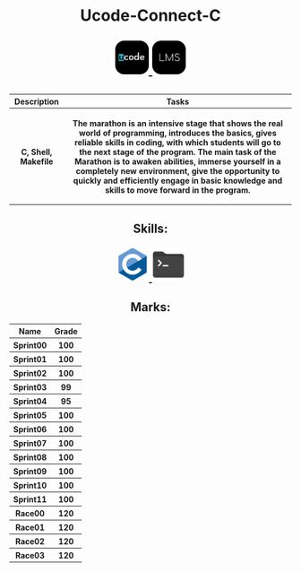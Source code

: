 <h1 align="center">Ucode-Connect-C
    <p> </p>
    <p align="center">
        <a href="https://ucode.world/en/" target="_blank">
            <img src="https://github.com/CamyrauBTanke/CamyrauBTanke/blob/main/img/Student/ucode.png" height="60px">
        </a>
        <a href="https://lms.khpi.ucode-connect.study/login" target="_blank">
            <img src="https://github.com/CamyrauBTanke/CamyrauBTanke/blob/main/img/Student/lms.png" height="60px">
        </a>
    </p>
</h1>

<table width="100%" border="0" cellpadding="4" align="center">
    <tr>
        <th>Description</th>
        <th>Tasks</th>
    </tr>
    <tr>
        <th>C, Shell, Makefile</th>
        <th>
            <p>
                The marathon is an intensive stage that shows the real world of programming, introduces the basics, gives reliable skills in coding, with which students will go to the next stage of the program. The main task of the Marathon is to awaken abilities, immerse yourself in a completely new environment, give the opportunity to quickly and efficiently engage in basic knowledge and skills to move forward in the program.
            </p>
        </th>
    </tr>
</table>

<h2 align="center">Skills:
    <p> </p>
    <p align="center">
        <a href="https://en.wikipedia.org/wiki/C_(programming_language)" target="_blank">
            <img src="https://github.com/CamyrauBTanke/CamyrauBTanke/blob/main/img/skills/c.png" height="60px">
        </a>
        <a href="https://habr.com/ru/post/548078/" target="_blank">
            <img src="https://github.com/CamyrauBTanke/CamyrauBTanke/blob/main/img/skills/shell.png" height="60px">
        </a>
    </p>
</h2>

<h2 align="center">Marks:</h2>
<table width="100%" border="0" cellpadding="4" align="center">  
        <tr>
            <th>Name</th>
            <th>Grade</th>
        </tr>
        <tr>
            <th>Sprint00</th>
            <th>100</th>
        </tr>
         <tr>
            <th>Sprint01</th>
            <th>100</th>
        </tr>
         <tr>
            <th>Sprint02</th>
            <th>100</th>
        </tr>
         <tr>
            <th>Sprint03</th>
            <th>99</th>
        </tr>
         <tr>
            <th>Sprint04</th>
            <th>95</th>
        </tr>
         <tr>
            <th>Sprint05</th>
            <th>100</th>
        </tr>
         <tr>
            <th>Sprint06</th>
            <th>100</th>
        </tr>
         <tr>
            <th>Sprint07</th>
            <th>100</th>
        </tr>
         <tr>
            <th>Sprint08</th>
            <th>100</th>
        </tr>
         <tr>
            <th>Sprint09</th>
            <th>100</th>
        </tr>
        <tr>
            <th>Sprint10</th>
            <th>100</th>
        </tr>
         <tr>
            <th>Sprint11</th>
            <th>100</th>
        </tr>
         <tr>
            <th>Race00</th>
            <th>120</th>
        </tr>
         <tr>
            <th>Race01</th>
            <th>120</th>
        </tr>
         <tr>
            <th>Race02</th>
            <th>120</th>
        </tr>
         <tr>
            <th>Race03</th>
            <th>120</th>
        </tr>
    </table>
